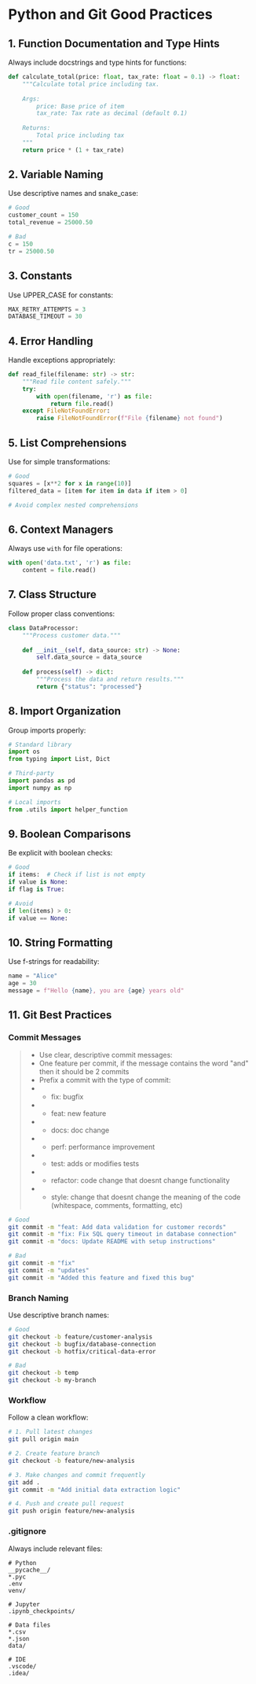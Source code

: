 # Python and Git Good Practices

## 1. Function Documentation and Type Hints

Always include docstrings and type hints for functions:

```python
def calculate_total(price: float, tax_rate: float = 0.1) -> float:
    """Calculate total price including tax.
    
    Args:
        price: Base price of item
        tax_rate: Tax rate as decimal (default 0.1)
    
    Returns:
        Total price including tax
    """
    return price * (1 + tax_rate)
```

## 2. Variable Naming

Use descriptive names and snake_case:

```python
# Good
customer_count = 150
total_revenue = 25000.50

# Bad
c = 150
tr = 25000.50
```

## 3. Constants

Use UPPER_CASE for constants:

```python
MAX_RETRY_ATTEMPTS = 3
DATABASE_TIMEOUT = 30
```

## 4. Error Handling

Handle exceptions appropriately:

```python
def read_file(filename: str) -> str:
    """Read file content safely."""
    try:
        with open(filename, 'r') as file:
            return file.read()
    except FileNotFoundError:
        raise FileNotFoundError(f"File {filename} not found")
```

## 5. List Comprehensions

Use for simple transformations:

```python
# Good
squares = [x**2 for x in range(10)]
filtered_data = [item for item in data if item > 0]

# Avoid complex nested comprehensions
```

## 6. Context Managers

Always use `with` for file operations:

```python
with open('data.txt', 'r') as file:
    content = file.read()
```

## 7. Class Structure

Follow proper class conventions:

```python
class DataProcessor:
    """Process customer data."""
    
    def __init__(self, data_source: str) -> None:
        self.data_source = data_source
    
    def process(self) -> dict:
        """Process the data and return results."""
        return {"status": "processed"}
```

## 8. Import Organization

Group imports properly:

```python
# Standard library
import os
from typing import List, Dict

# Third-party
import pandas as pd
import numpy as np

# Local imports
from .utils import helper_function
```

## 9. Boolean Comparisons

Be explicit with boolean checks:

```python
# Good
if items:  # Check if list is not empty
if value is None:
if flag is True:

# Avoid
if len(items) > 0:
if value == None:
```

## 10. String Formatting

Use f-strings for readability:

```python
name = "Alice"
age = 30
message = f"Hello {name}, you are {age} years old"
```

## 11. Git Best Practices

### Commit Messages
> - Use clear, descriptive commit messages:
> - One feature per commit, if the message contains the word "and" then it should be 2 commits
> - Prefix a commit with the type of commit:
> - - fix: bugfix
> - - feat:  new feature
> - - docs: doc change
> - - perf: performance improvement
> - - test: adds or modifies tests
> - - refactor: code change that doesnt change functionality
> - - style: change that doesnt change the meaning of the code (whitespace, comments, formatting, etc)
```bash
# Good
git commit -m "feat: Add data validation for customer records"
git commit -m "fix: Fix SQL query timeout in database connection"
git commit -m "docs: Update README with setup instructions"

# Bad
git commit -m "fix"
git commit -m "updates"
git commit -m "Added this feature and fixed this bug"
```

### Branch Naming
Use descriptive branch names:

```bash
# Good
git checkout -b feature/customer-analysis
git checkout -b bugfix/database-connection
git checkout -b hotfix/critical-data-error

# Bad
git checkout -b temp
git checkout -b my-branch
```

### Workflow
Follow a clean workflow:

```bash
# 1. Pull latest changes
git pull origin main

# 2. Create feature branch
git checkout -b feature/new-analysis

# 3. Make changes and commit frequently
git add .
git commit -m "Add initial data extraction logic"

# 4. Push and create pull request
git push origin feature/new-analysis
```

### .gitignore
Always include relevant files:

```gitignore
# Python
__pycache__/
*.pyc
.env
venv/

# Jupyter
.ipynb_checkpoints/

# Data files
*.csv
*.json
data/

# IDE
.vscode/
.idea/
```